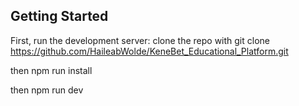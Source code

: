 

## Getting Started

First, run the development server:
clone the repo with git clone https://github.com/HaileabWolde/KeneBet_Educational_Platform.git

then npm run install

then npm run dev
```bash

